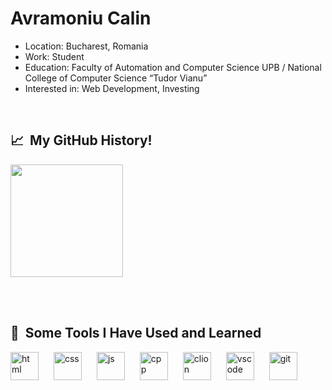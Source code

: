 <h1>Avramoniu Calin</h1>
<ul>
  <li>Location: <span style="color: #f95959:">Bucharest, Romania</span></li>
  <li>Work: <span style="color: #f95959:">Student</span></li>
  <li>Education: <span style="color: #f95959:">Faculty of Automation and Computer Science UPB / National College of Computer Science “Tudor Vianu”</span></li>
  <li>Interested in: <span style="color: #f95959:">Web Development</span>, <span style="color: #f95959:">Investing</span></li>
</ul>

<br>
<h2> 📈 &nbsp;My GitHub History!</h2>
<a href="https://github.com/calinstefan025">
  <img height="180em" src="https://github-readme-stats.vercel.app/api?username=calinstefan025&theme=noctis_minimus&show_icons=true" />
</a>

<br><br>
<h2> 🚀 &nbsp;Some Tools I Have Used and Learned</h2>
<p align="left">
  <img src="https://cdn.jsdelivr.net/gh/devicons/devicon/icons/html5/html5-original.svg" alt="html" width="45" height="45" style="margin-right:20px;"/>
  <img src="https://cdn.jsdelivr.net/gh/devicons/devicon/icons/css3/css3-original.svg" alt="css" width="45" height="45" style="margin-right:20px;"/>
  <img src="https://cdn.jsdelivr.net/gh/devicons/devicon/icons/javascript/javascript-original.svg" alt="js" width="45" height="45" style="margin-right:20px;"/>
  <img src="https://cdn.jsdelivr.net/gh/devicons/devicon/icons/cplusplus/cplusplus-original.svg"alt="cpp" width="45" height="45" style="margin-right:20px;"/>
  <img src="https://upload.wikimedia.org/wikipedia/commons/6/62/Clion.svg" alt="clion" width="45" height="45" style="margin-right:20px;"/>
  <img src="https://cdn.jsdelivr.net/gh/devicons/devicon/icons/vscode/vscode-original.svg" alt="vscode" width="45" height="45"/ style="margin-right:20px;">
  <img src="https://upload.wikimedia.org/wikipedia/commons/3/3f/Git_icon.svg" alt="git" width="45" height="45" style="margin-right:20px;"/>
</p>

